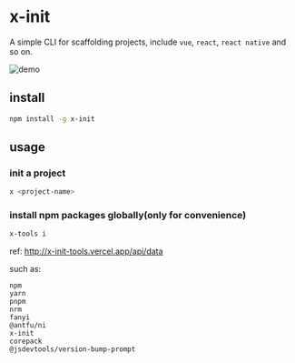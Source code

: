 # x-init

A simple CLI for scaffolding projects, include `vue`, `react`, `react native` and so on. 

![demo](./demo1.gif)

## install
```bash
npm install -g x-init
```

## usage

### init a project

```bash
x <project-name>
```

### install npm packages globally(only for convenience)

```bash
x-tools i
```

ref: http://x-init-tools.vercel.app/api/data

such as: 
```
npm
yarn
pnpm
nrm
fanyi
@antfu/ni
x-init
corepack
@jsdevtools/version-bump-prompt
```